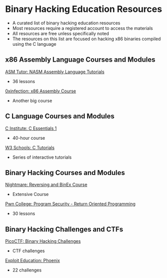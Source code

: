 # Binary Hacking Education Resources
* A curated list of binary hacking education resources
* Most resources require a registered account to access the materials
* All resources are free unless specifically noted
* The resources on this list are focused on hacking x86 binaries compiled using the C language
## x86 Assembly Language Courses and Modules
[ASM Tutor: NASM Assembly Language Tutorials](https://asmtutor.com/)
* 36 lessons

[0xinfection: x86 Assembly Course](https://0xinfection.github.io/reversing/pages/x86-course.html)
* Another big course
## C Language Courses and Modules
[C Institute: C Essentials 1](https://www.netacad.com/courses/c-essentials-1)
* 40-hour course

[W3 Schools: C Tutorials](https://www.w3schools.com/c/index.php)
* Series of interactive tutorials
## Binary Hacking Courses and Modules
[Nightmare: Reversing and BinEx Course](https://guyinatuxedo.github.io/)
* Extensive Course

[Pwn College: Program Security - Return Oriented Programming](https://pwn.college/program-security/return-oriented-programming/)
* 30 lessons
## Binary Hacking Challenges and CTFs
[PicoCTF: Binary Hacking Challenges](https://play.picoctf.org/practice?category=6)
* CTF challenges

[Exploit Education: Phoenix](http://exploit.education/phoenix/)
* 22 challenges

